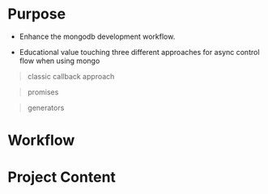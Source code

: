 # Purpose

* Enhance the mongodb development workflow.

* Educational value touching three different approaches for async control flow when using mongo

> classic callback approach

> promises

> generators


# Workflow




# Project Content